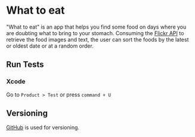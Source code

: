 # What to eat

"What to eat" is an app that helps you find some food on days where you are doubting what to bring to your stomach. Consuming the [Flickr API](https://www.flickr.com/services/api/) to retrieve the food images and text, the user can sort the foods by the latest or oldest date or at a random order. 

## Run Tests

### Xcode

Go to `Product > Test` or press `command + U`

## Versioning

[GitHub](https://github.com/) is used for versioning.
